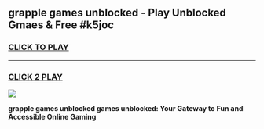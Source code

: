 
## grapple games unblocked - Play Unblocked Gmaes & Free #k5joc
<h3>
<a href="https://premium.freeplayer.one?title=grapple_games_unblocked&ref=03M">CLICK TO PLAY</a></h3>
<hr>

<h3>
<a href="https://premium.freeplayer.one?title=grapple_games_unblocked&ref=03M">CLICK 2 PLAY</a>
  
</h3>

<a href="https://premium.freeplayer.one?title=grapple_games_unblocked&ref=03M"><img src="https://clearcache.store/games.png"></a>


**grapple games unblocked games unblocked: Your Gateway to Fun and Accessible Online Gaming**
